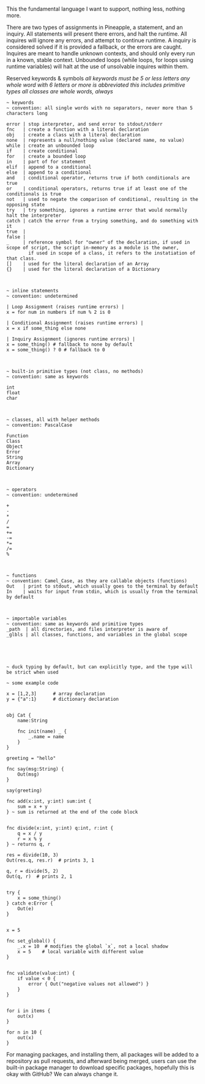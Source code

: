 This the fundamental language I want to support, nothing less, nothing more.

There are two types of assignments in Pineapple, a statement, and an inquiry.
All statements will present there errors, and halt the runtime.
All inquires will ignore any errors, and attempt to continue runtime.
A inquiry is considered solved if it is provided a fallback, or the errors are caught.
Inquires are meant to handle unknown contexts, and should only every run in a known, stable context.
Unbounded loops (while loops, for loops using runtime variables) will halt at the use of unsolvable inquires within them.

Reserved keywords & symbols
*all keywords must be 5 or less letters*
*any whole word with 6 letters or more is abbreviated*
*this includes primitive types*
*all classes are whole words, always*
```
~ keywords
~ convention: all single words with no separators, never more than 5 characters long

error | stop interpreter, and send error to stdout/stderr
fnc   | create a function with a literal declaration
obj   | create a class with a literal declaration
none  | represents a null/nothing value (declared name, no value)
while | create an unbounded loop
if    | create conditional
for   | create a bounded loop
in    | part of for statement
elif  | append to a conditional
else  | append to a conditional
and   | conditional operator, returns true if both conditionals are true
or    | conditional operators, returns true if at least one of the conditionals is true
not   | used to negate the comparison of conditional, resulting in the opposing state
try   | try something, ignores a runtime error that would normally halt the interpreter
catch | catch the error from a trying something, and do something with it
true  |
false |
_     | reference symbol for "owner" of the declaration, if used in scope of script, the script in-memory as a module is the owner,
        if used in scope of a class, it refers to the instatiation of that class.
[]    | used for the literal declaration of an Array
{}    | used for the literal declaration of a Dictionary



~ inline statements
~ convention: undetermined

| Loop Assignment (raises runtime errors) |
x = for num in numbers if num % 2 is 0

| Conditional Assignment (raises runtime errors) |
x = x if some_thing else none

| Inquiry Assignment (ignores runtime errors) |
x = some_thing() # fallback to none by default
x = some_thing() ? 0 # fallback to 0



~ built-in primitive types (not class, no methods)
~ convention: same as keywords

int
float
char



~ classes, all with helper methods
~ convention: PascalCase

Function
Class
Object
Error
String
Array
Dictionary



~ operators
~ convention: undetermined

+
-
*
/
=
+=
-=
*=
/=
%



~ functions
~ convention: Camel_Case, as they are callable objects (functions)
Out   | print to stdout, which usually goes to the terminal by default
In    | waits for input from stdin, which is usually from the terminal by default



~ importable variables
~ convention: same as keywords and primitive types
_path  | all directories, and files interpreter is aware of
_glbls | all classes, functions, and variables in the global scope





~ duck typing by default, but can explicitly type, and the type will be strict when used

~ some example code

x = [1,2,3]      # array declaration
y = {"a":1}      # dictionary declaration


obj Cat {
	name:String
	
	fnc init(name) _ {
		_.name = name
	}
}

greeting = "hello"

fnc say(msg:String) {
	Out(msg)
}

say(greeting)

fnc add(x:int, y:int) sum:int {
	sum = x + y
} ~ sum is returned at the end of the code block


fnc divide(x:int, y:int) q:int, r:int {
    q = x / y
    r = x % y
} ~ returns q, r

res = divide(10, 3)
Out(res.q, res.r)  # prints 3, 1

q, r = divide(5, 2)
Out(q, r)  # prints 2, 1


try {
	x = some_thing()
} catch e:Error {
	Out(e)
}


x = 5

fnc set_global() {
    _.x = 10  # modifies the global `x`, not a local shadow
    x = 5    # local variable with different value
}


fnc validate(value:int) {
    if value < 0 {
        error { Out("negative values not allowed") }
    }
}


for i in items {
    out(x)
}

for n in 10 {
    out(x)
}

```

For managing packages, and installing them, all packages will be added to a repository as pull requests, and afterward being merged, users can use the built-in package manager to download specific packages, hopefully this is okay with GitHub? We can always change it.